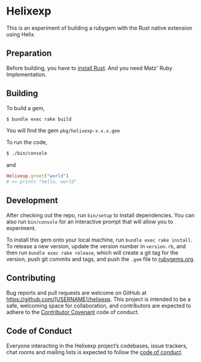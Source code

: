 # Helixexp

This is an experiment of building a rubygem with the Rust native extension using Helix.

## Preparation

Before building, you have to [install Rust](https://www.rust-lang.org/ja-JP/install.html).
And you need Matz' Ruby Implementation.

## Building

To build a gem,

```bash
$ bundle exec rake build
```

You will find the gem `pkg/helixexp-x.x.x.gem`

To run the code,

```bash
$ ./bin/console
```

and

```ruby
Helixexp.greet("world")
# => prints "hello, world"
```

## Development

After checking out the repo, run `bin/setup` to install dependencies. You can also run `bin/console` for an interactive prompt that will allow you to experiment.

To install this gem onto your local machine, run `bundle exec rake install`. To release a new version, update the version number in `version.rb`, and then run `bundle exec rake release`, which will create a git tag for the version, push git commits and tags, and push the `.gem` file to [rubygems.org](https://rubygems.org).

## Contributing

Bug reports and pull requests are welcome on GitHub at https://github.com/[USERNAME]/helixexp. This project is intended to be a safe, welcoming space for collaboration, and contributors are expected to adhere to the [Contributor Covenant](http://contributor-covenant.org) code of conduct.

## Code of Conduct

Everyone interacting in the Helixexp project’s codebases, issue trackers, chat rooms and mailing lists is expected to follow the [code of conduct](https://github.com/[USERNAME]/helixexp/blob/master/CODE_OF_CONDUCT.md).
